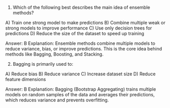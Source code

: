 1. Which of the following best describes the main idea of ensemble methods?

A) Train one strong model to make predictions
B) Combine multiple weak or strong models to improve performance
C) Use only decision trees for predictions
D) Reduce the size of the dataset to speed up training

Answer: B
Explanation: Ensemble methods combine multiple models to reduce variance, bias, or improve predictions. This is the core idea behind methods like Bagging, Boosting, and Stacking.

2. Bagging is primarily used to:

A) Reduce bias
B) Reduce variance
C) Increase dataset size
D) Reduce feature dimensions

Answer: B
Explanation: Bagging (Bootstrap Aggregating) trains multiple models on random samples of the data and averages their predictions, which reduces variance and prevents overfitting.